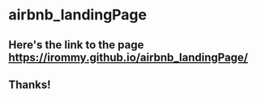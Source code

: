 # airbnb_landingPage

## Here's the link to the page https://irommy.github.io/airbnb_landingPage/

## Thanks!
